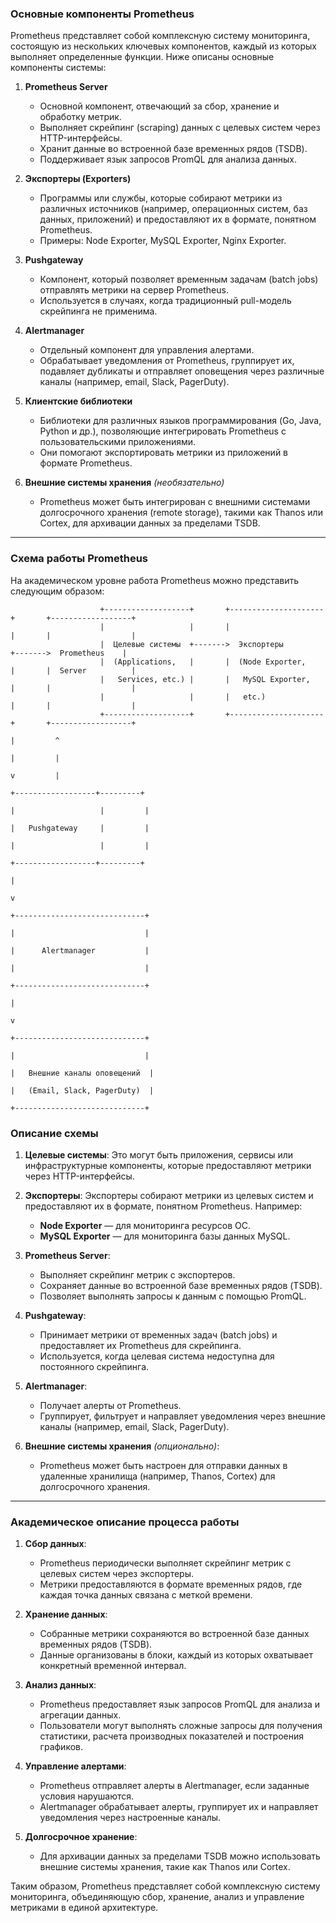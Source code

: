 ### **Основные компоненты Prometheus**

Prometheus представляет собой комплексную систему мониторинга, состоящую из нескольких ключевых компонентов, каждый из которых выполняет определенные функции. Ниже описаны основные компоненты системы:

1. **Prometheus Server**  
   - Основной компонент, отвечающий за сбор, хранение и обработку метрик.
   - Выполняет скрейпинг (scraping) данных с целевых систем через HTTP-интерфейсы.
   - Хранит данные во встроенной базе временных рядов (TSDB).
   - Поддерживает язык запросов PromQL для анализа данных.

2. **Экспортеры (Exporters)**  
   - Программы или службы, которые собирают метрики из различных источников (например, операционных систем, баз данных, приложений) и предоставляют их в формате, понятном Prometheus.
   - Примеры: Node Exporter, MySQL Exporter, Nginx Exporter.

3. **Pushgateway**  
   - Компонент, который позволяет временным задачам (batch jobs) отправлять метрики на сервер Prometheus.
   - Используется в случаях, когда традиционный pull-модель скрейпинга не применима.

4. **Alertmanager**  
   - Отдельный компонент для управления алертами.
   - Обрабатывает уведомления от Prometheus, группирует их, подавляет дубликаты и отправляет оповещения через различные каналы (например, email, Slack, PagerDuty).

5. **Клиентские библиотеки**  
   - Библиотеки для различных языков программирования (Go, Java, Python и др.), позволяющие интегрировать Prometheus с пользовательскими приложениями.
   - Они помогают экспортировать метрики из приложений в формате Prometheus.

6. **Внешние системы хранения** *(необязательно)*  
   - Prometheus может быть интегрирован с внешними системами долгосрочного хранения (remote storage), такими как Thanos или Cortex, для архивации данных за пределами TSDB.

---

### **Схема работы Prometheus**

На академическом уровне работа Prometheus можно представить следующим образом:


                        +-------------------+       +---------------------+       +------------------+
                        |                   |       |                     |       |                  |
                        |  Целевые системы  +------->  Экспортеры          +------->  Prometheus    |
                        |  (Applications,   |       |  (Node Exporter,    |       |  Server          |
                        |   Services, etc.) |       |   MySQL Exporter,   |       |                  |
                        |                   |       |   etc.)             |       |                  |
                        +-------------------+       +---------------------+       +------------------+
                                                                                     |         ^
                                                                                     |         |
                                                                                     v         |
                                                                           +------------------+---------+
                                                                           |                   |         |
                                                                           |   Pushgateway     |         |
                                                                           |                   |         |
                                                                           +------------------+---------+
                                                                                     |
                                                                                     v
                                                                            +-----------------------------+
                                                                            |                             |
                                                                            |      Alertmanager           |
                                                                            |                             |
                                                                            +-----------------------------+
                                                                                     |
                                                                                     v
                                                                            +-----------------------------+
                                                                            |                             |
                                                                            |   Внешние каналы оповещений  |
                                                                            |   (Email, Slack, PagerDuty)  |
                                                                            +-----------------------------+


### **Описание схемы**

1. **Целевые системы**: Это могут быть приложения, сервисы или инфраструктурные компоненты, которые предоставляют метрики через HTTP-интерфейсы.

2. **Экспортеры**: Экспортеры собирают метрики из целевых систем и предоставляют их в формате, понятном Prometheus. Например:
   - **Node Exporter** — для мониторинга ресурсов ОС.
   - **MySQL Exporter** — для мониторинга базы данных MySQL.

3. **Prometheus Server**:
   - Выполняет скрейпинг метрик с экспортеров.
   - Сохраняет данные во встроенной базе временных рядов (TSDB).
   - Позволяет выполнять запросы к данным с помощью PromQL.

4. **Pushgateway**:
   - Принимает метрики от временных задач (batch jobs) и предоставляет их Prometheus для скрейпинга.
   - Используется, когда целевая система недоступна для постоянного скрейпинга.

5. **Alertmanager**:
   - Получает алерты от Prometheus.
   - Группирует, фильтрует и направляет уведомления через внешние каналы (например, email, Slack, PagerDuty).

6. **Внешние системы хранения** *(опционально)*:
   - Prometheus может быть настроен для отправки данных в удаленные хранилища (например, Thanos, Cortex) для долгосрочного хранения.

---

### **Академическое описание процесса работы**

1. **Сбор данных**:
   - Prometheus периодически выполняет скрейпинг метрик с целевых систем через экспортеры.
   - Метрики предоставляются в формате временных рядов, где каждая точка данных связана с меткой времени.

2. **Хранение данных**:
   - Собранные метрики сохраняются во встроенной базе данных временных рядов (TSDB).
   - Данные организованы в блоки, каждый из которых охватывает конкретный временной интервал.

3. **Анализ данных**:
   - Prometheus предоставляет язык запросов PromQL для анализа и агрегации данных.
   - Пользователи могут выполнять сложные запросы для получения статистики, расчета производных показателей и построения графиков.

4. **Управление алертами**:
   - Prometheus отправляет алерты в Alertmanager, если заданные условия нарушаются.
   - Alertmanager обрабатывает алерты, группирует их и направляет уведомления через настроенные каналы.

5. **Долгосрочное хранение**:
   - Для архивации данных за пределами TSDB можно использовать внешние системы хранения, такие как Thanos или Cortex.

Таким образом, Prometheus представляет собой комплексную систему мониторинга, объединяющую сбор, хранение, анализ и управление метриками в единой архитектуре.
